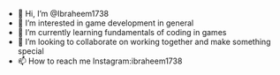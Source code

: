 - 👋 Hi, I’m @Ibraheem1738
- 👀 I’m interested in game development in general
- 🌱 I’m currently learning fundamentals of coding in games
- 💞️ I’m looking to collaborate on working together and make something special
- 📫 How to reach me Instagram:ibraheem1738

<!---
Ibraheem1738/Ibraheem1738 is a ✨ special ✨ repository because its `README.md` (this file) appears on your GitHub profile.
You can click the Preview link to take a look at your changes.
--->
